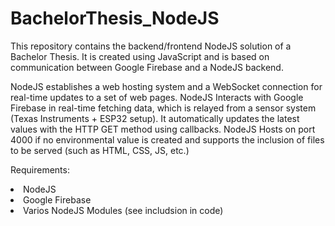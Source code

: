 # BachelorThesis_NodeJS
This repository contains the backend/frontend NodeJS solution of a Bachelor Thesis.
It is created using JavaScript and is based on communication between Google Firebase and a NodeJS backend.

NodeJS establishes a web hosting system and a WebSocket connection for real-time updates to a set of web pages. NodeJS Interacts with Google Firebase in real-time fetching data, which is relayed from a sensor system (Texas Instruments + ESP32 setup). It automatically updates the latest values with the HTTP GET method using callbacks. 
NodeJS Hosts on port 4000 if no environmental value is created and supports the inclusion of files to be served (such as HTML, CSS, JS, etc.)


Requirements:
<lo> 
  <li> NodeJS </li>
  <li> Google Firebase </li>
  <li> Varios NodeJS Modules (see includsion in code) </li>
</lo>
